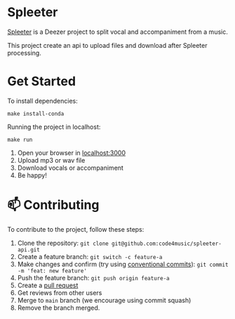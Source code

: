 # Spleeter

[Spleeter](https://github.com/deezer/spleeter) is a Deezer project to split
vocal and accompaniment from a music.

This project create an api to upload files and download after Spleeter processing.

# Get Started

To install dependencies:

```console
make install-conda
```

Running the project in localhost:

```console
make run
```

1. Open your browser in [localhost:3000](http://localhost:3000)
2. Upload mp3 or wav file
3. Download vocals or accompaniment
4. Be happy!

# 📫 Contributing

To contribute to the project, follow these steps:

1. Clone the repository: `git clone git@github.com:code4music/spleeter-api.git`
2. Create a feature branch: `git switch -c feature-a`
3. Make changes and confirm (try using [conventional commits](https://www.conventionalcommits.org)): `git commit -m 'feat: new feature'`
4. Push the feature branch: `git push origin feature-a`
5. Create a [pull request](https://help.github.com/en/github/collaborating-with-issues-and-pull-requests/creating-a-pull-request)
6. Get reviews from other users
7. Merge to `main` branch (we encourage using commit squash)
8. Remove the branch merged.
